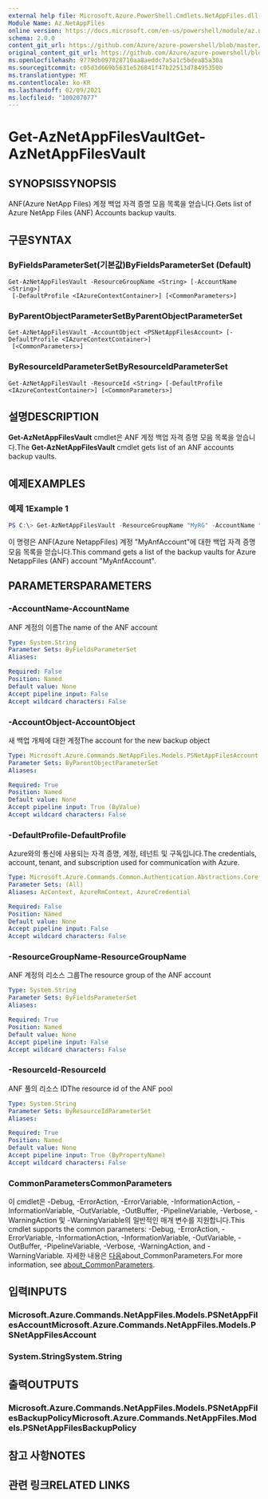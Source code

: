 ```yaml
---
external help file: Microsoft.Azure.PowerShell.Cmdlets.NetAppFiles.dll-Help.xml
Module Name: Az.NetAppFiles
online version: https://docs.microsoft.com/en-us/powershell/module/az.netappfiles/get-aznetappfilesvault
schema: 2.0.0
content_git_url: https://github.com/Azure/azure-powershell/blob/master/src/NetAppFiles/NetAppFiles/help/Get-AzNetAppFilesVault.md
original_content_git_url: https://github.com/Azure/azure-powershell/blob/master/src/NetAppFiles/NetAppFiles/help/Get-AzNetAppFilesVault.md
ms.openlocfilehash: 9779db097028710aa8aeddc7a5a1c5bdea85a30a
ms.sourcegitcommit: c05d3d669b5631e526841f47b22513d78495350b
ms.translationtype: MT
ms.contentlocale: ko-KR
ms.lasthandoff: 02/09/2021
ms.locfileid: "100207077"
---
```

# <span data-ttu-id="542a3-101">Get-AzNetAppFilesVault</span><span class="sxs-lookup"><span data-stu-id="542a3-101">Get-AzNetAppFilesVault</span></span>

## <span data-ttu-id="542a3-102">SYNOPSIS</span><span class="sxs-lookup"><span data-stu-id="542a3-102">SYNOPSIS</span></span>
<span data-ttu-id="542a3-103">ANF(Azure NetApp Files) 계정 백업 자격 증명 모음 목록을 얻습니다.</span><span class="sxs-lookup"><span data-stu-id="542a3-103">Gets list of Azure NetApp Files (ANF) Accounts backup vaults.</span></span>

## <span data-ttu-id="542a3-104">구문</span><span class="sxs-lookup"><span data-stu-id="542a3-104">SYNTAX</span></span>

### <span data-ttu-id="542a3-105">ByFieldsParameterSet(기본값)</span><span class="sxs-lookup"><span data-stu-id="542a3-105">ByFieldsParameterSet (Default)</span></span>
```
Get-AzNetAppFilesVault -ResourceGroupName <String> [-AccountName <String>]
 [-DefaultProfile <IAzureContextContainer>] [<CommonParameters>]
```

### <span data-ttu-id="542a3-106">ByParentObjectParameterSet</span><span class="sxs-lookup"><span data-stu-id="542a3-106">ByParentObjectParameterSet</span></span>
```
Get-AzNetAppFilesVault -AccountObject <PSNetAppFilesAccount> [-DefaultProfile <IAzureContextContainer>]
 [<CommonParameters>]
```

### <span data-ttu-id="542a3-107">ByResourceIdParameterSet</span><span class="sxs-lookup"><span data-stu-id="542a3-107">ByResourceIdParameterSet</span></span>
```
Get-AzNetAppFilesVault -ResourceId <String> [-DefaultProfile <IAzureContextContainer>] [<CommonParameters>]
```

## <span data-ttu-id="542a3-108">설명</span><span class="sxs-lookup"><span data-stu-id="542a3-108">DESCRIPTION</span></span>
<span data-ttu-id="542a3-109">**Get-AzNetAppFilesVault** cmdlet은 ANF 계정 백업 자격 증명 모음 목록을 얻습니다.</span><span class="sxs-lookup"><span data-stu-id="542a3-109">The **Get-AzNetAppFilesVault** cmdlet gets list of an ANF accounts backup vaults.</span></span>

## <span data-ttu-id="542a3-110">예제</span><span class="sxs-lookup"><span data-stu-id="542a3-110">EXAMPLES</span></span>

### <span data-ttu-id="542a3-111">예제 1</span><span class="sxs-lookup"><span data-stu-id="542a3-111">Example 1</span></span>
```powershell
PS C:\> Get-AzNetAppFilesVault -ResourceGroupName "MyRG" -AccountName "MyAnfAccount"
```

<span data-ttu-id="542a3-112">이 명령은 ANF(Azure NetappFiles) 계정 "MyAnfAccount"에 대한 백업 자격 증명 모음 목록을 얻습니다.</span><span class="sxs-lookup"><span data-stu-id="542a3-112">This command gets a list of the backup vaults for Azure NetappFiles (ANF) account "MyAnfAccount".</span></span>

## <span data-ttu-id="542a3-113">PARAMETERS</span><span class="sxs-lookup"><span data-stu-id="542a3-113">PARAMETERS</span></span>

### <span data-ttu-id="542a3-114">-AccountName</span><span class="sxs-lookup"><span data-stu-id="542a3-114">-AccountName</span></span>
<span data-ttu-id="542a3-115">ANF 계정의 이름</span><span class="sxs-lookup"><span data-stu-id="542a3-115">The name of the ANF account</span></span>

```yaml
Type: System.String
Parameter Sets: ByFieldsParameterSet
Aliases:

Required: False
Position: Named
Default value: None
Accept pipeline input: False
Accept wildcard characters: False
```

### <span data-ttu-id="542a3-116">-AccountObject</span><span class="sxs-lookup"><span data-stu-id="542a3-116">-AccountObject</span></span>
<span data-ttu-id="542a3-117">새 백업 개체에 대한 계정</span><span class="sxs-lookup"><span data-stu-id="542a3-117">The account for the new backup object</span></span>

```yaml
Type: Microsoft.Azure.Commands.NetAppFiles.Models.PSNetAppFilesAccount
Parameter Sets: ByParentObjectParameterSet
Aliases:

Required: True
Position: Named
Default value: None
Accept pipeline input: True (ByValue)
Accept wildcard characters: False
```

### <span data-ttu-id="542a3-118">-DefaultProfile</span><span class="sxs-lookup"><span data-stu-id="542a3-118">-DefaultProfile</span></span>
<span data-ttu-id="542a3-119">Azure와의 통신에 사용되는 자격 증명, 계정, 테넌트 및 구독입니다.</span><span class="sxs-lookup"><span data-stu-id="542a3-119">The credentials, account, tenant, and subscription used for communication with Azure.</span></span>

```yaml
Type: Microsoft.Azure.Commands.Common.Authentication.Abstractions.Core.IAzureContextContainer
Parameter Sets: (All)
Aliases: AzContext, AzureRmContext, AzureCredential

Required: False
Position: Named
Default value: None
Accept pipeline input: False
Accept wildcard characters: False
```

### <span data-ttu-id="542a3-120">-ResourceGroupName</span><span class="sxs-lookup"><span data-stu-id="542a3-120">-ResourceGroupName</span></span>
<span data-ttu-id="542a3-121">ANF 계정의 리소스 그룹</span><span class="sxs-lookup"><span data-stu-id="542a3-121">The resource group of the ANF account</span></span>

```yaml
Type: System.String
Parameter Sets: ByFieldsParameterSet
Aliases:

Required: True
Position: Named
Default value: None
Accept pipeline input: False
Accept wildcard characters: False
```

### <span data-ttu-id="542a3-122">-ResourceId</span><span class="sxs-lookup"><span data-stu-id="542a3-122">-ResourceId</span></span>
<span data-ttu-id="542a3-123">ANF 풀의 리소스 ID</span><span class="sxs-lookup"><span data-stu-id="542a3-123">The resource id of the ANF pool</span></span>

```yaml
Type: System.String
Parameter Sets: ByResourceIdParameterSet
Aliases:

Required: True
Position: Named
Default value: None
Accept pipeline input: True (ByPropertyName)
Accept wildcard characters: False
```

### <span data-ttu-id="542a3-124">CommonParameters</span><span class="sxs-lookup"><span data-stu-id="542a3-124">CommonParameters</span></span>
<span data-ttu-id="542a3-125">이 cmdlet은 -Debug, -ErrorAction, -ErrorVariable, -InformationAction, -InformationVariable, -OutVariable, -OutBuffer, -PipelineVariable, -Verbose, -WarningAction 및 -WarningVariable의 일반적인 매개 변수를 지원합니다.</span><span class="sxs-lookup"><span data-stu-id="542a3-125">This cmdlet supports the common parameters: -Debug, -ErrorAction, -ErrorVariable, -InformationAction, -InformationVariable, -OutVariable, -OutBuffer, -PipelineVariable, -Verbose, -WarningAction, and -WarningVariable.</span></span> <span data-ttu-id="542a3-126">자세한 내용은 [다음](http://go.microsoft.com/fwlink/?LinkID=113216)about_CommonParameters.</span><span class="sxs-lookup"><span data-stu-id="542a3-126">For more information, see [about_CommonParameters](http://go.microsoft.com/fwlink/?LinkID=113216).</span></span>

## <span data-ttu-id="542a3-127">입력</span><span class="sxs-lookup"><span data-stu-id="542a3-127">INPUTS</span></span>

### <span data-ttu-id="542a3-128">Microsoft.Azure.Commands.NetAppFiles.Models.PSNetAppFilesAccount</span><span class="sxs-lookup"><span data-stu-id="542a3-128">Microsoft.Azure.Commands.NetAppFiles.Models.PSNetAppFilesAccount</span></span>

### <span data-ttu-id="542a3-129">System.String</span><span class="sxs-lookup"><span data-stu-id="542a3-129">System.String</span></span>

## <span data-ttu-id="542a3-130">출력</span><span class="sxs-lookup"><span data-stu-id="542a3-130">OUTPUTS</span></span>

### <span data-ttu-id="542a3-131">Microsoft.Azure.Commands.NetAppFiles.Models.PSNetAppFilesBackupPolicy</span><span class="sxs-lookup"><span data-stu-id="542a3-131">Microsoft.Azure.Commands.NetAppFiles.Models.PSNetAppFilesBackupPolicy</span></span>

## <span data-ttu-id="542a3-132">참고 사항</span><span class="sxs-lookup"><span data-stu-id="542a3-132">NOTES</span></span>

## <span data-ttu-id="542a3-133">관련 링크</span><span class="sxs-lookup"><span data-stu-id="542a3-133">RELATED LINKS</span></span>
